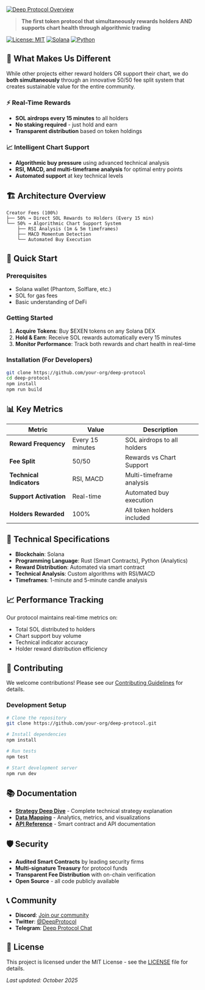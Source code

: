 [![Deep Protocol Overview](https://imgur.com/a/C4acnbl)](https://imgur.com/a/C4acnbl)


> **The first token protocol that simultaneously rewards holders AND supports chart health through algorithmic trading**

[![License: MIT](https://img.shields.io/badge/License-MIT-yellow.svg)](https://opensource.org/licenses/MIT)
[![Solana](https://img.shields.io/badge/Built%20on-Solana-9945FF?logo=solana&logoColor=white)](https://solana.com/)
[![Python](https://img.shields.io/badge/Python-3.8+-blue?logo=python&logoColor=white)](https://python.org/)

## 🎯 What Makes Us Different

While other projects either reward holders OR support their chart, we do **both simultaneously** through an innovative 50/50 fee split system that creates sustainable value for the entire community.

### ⚡ Real-Time Rewards
- **SOL airdrops every 15 minutes** to all holders
- **No staking required** - just hold and earn
- **Transparent distribution** based on token holdings

### 📈 Intelligent Chart Support
- **Algorithmic buy pressure** using advanced technical analysis
- **RSI, MACD, and multi-timeframe analysis** for optimal entry points
- **Automated support** at key technical levels

## 🏗️ Architecture Overview

```
Creator Fees (100%)
├── 50% → Direct SOL Rewards to Holders (Every 15 min)
└── 50% → Algorithmic Chart Support System
    ├── RSI Analysis (1m & 5m timeframes)
    ├── MACD Momentum Detection
    └── Automated Buy Execution
```

## 🚀 Quick Start

### Prerequisites
- Solana wallet (Phantom, Solflare, etc.)
- SOL for gas fees
- Basic understanding of DeFi

### Getting Started
1. **Acquire Tokens**: Buy $EXEN tokens on any Solana DEX
2. **Hold & Earn**: Receive SOL rewards automatically every 15 minutes
3. **Monitor Performance**: Track both rewards and chart health in real-time

### Installation (For Developers)
```bash
git clone https://github.com/your-org/deep-protocol
cd deep-protocol
npm install
npm run build
```

## 📊 Key Metrics

| Metric | Value | Description |
|--------|-------|-------------|
| **Reward Frequency** | Every 15 minutes | SOL airdrops to all holders |
| **Fee Split** | 50/50 | Rewards vs Chart Support |
| **Technical Indicators** | RSI, MACD | Multi-timeframe analysis |
| **Support Activation** | Real-time | Automated buy execution |
| **Holders Rewarded** | 100% | All token holders included |

## 🔧 Technical Specifications

- **Blockchain**: Solana
- **Programming Language**: Rust (Smart Contracts), Python (Analytics)
- **Reward Distribution**: Automated via smart contract
- **Technical Analysis**: Custom algorithms with RSI/MACD
- **Timeframes**: 1-minute and 5-minute candle analysis

## 📈 Performance Tracking

Our protocol maintains real-time metrics on:
- Total SOL distributed to holders
- Chart support buy volume
- Technical indicator accuracy
- Holder reward distribution efficiency

## 🤝 Contributing

We welcome contributions! Please see our [Contributing Guidelines](CONTRIBUTING.md) for details.

### Development Setup
```bash
# Clone the repository
git clone https://github.com/your-org/deep-protocol.git

# Install dependencies
npm install

# Run tests
npm test

# Start development server
npm run dev
```

## 📚 Documentation

- [**Strategy Deep Dive**](docs/STRATEGY.md) - Complete technical strategy explanation
- [**Data Mapping**](docs/DATA_MAPPING.md) - Analytics, metrics, and visualizations
- [**API Reference**](docs/API.md) - Smart contract and API documentation

## 🛡️ Security

- **Audited Smart Contracts** by leading security firms
- **Multi-signature Treasury** for protocol funds
- **Transparent Fee Distribution** with on-chain verification
- **Open Source** - all code publicly available

## 📞 Community

- **Discord**: [Join our community](https://discord.gg/deep-protocol)
- **Twitter**: [@DeepProtocol](https://twitter.com/deep_protocol)
- **Telegram**: [Deep Protocol Chat](https://t.me/deep_protocol)

## 📄 License

This project is licensed under the MIT License - see the [LICENSE](LICENSE) file for details.


*Last updated: October 2025*
